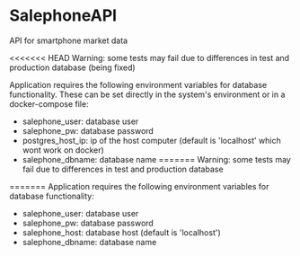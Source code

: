 # SalephoneAPI
API for smartphone market data

<<<<<<< HEAD
Warning: some tests may fail due to differences in test and production database (being fixed)

Application requires the following environment variables for database functionality. These can be set directly in the 
system's environment or in a docker-compose file:
- salephone_user: database user
- salephone_pw: database password
- postgres_host_ip: ip of the host computer (default is 'localhost' which wont work on docker)
- salephone_dbname: database name
=======
Warning: some tests may fail due to differences in test and production database

=======
Application requires the following environment variables for database functionality:
- salephone_user: database user
- salephone_pw: database password
- salephone_host: database host (default is 'localhost')
- salephone_dbname: database name
